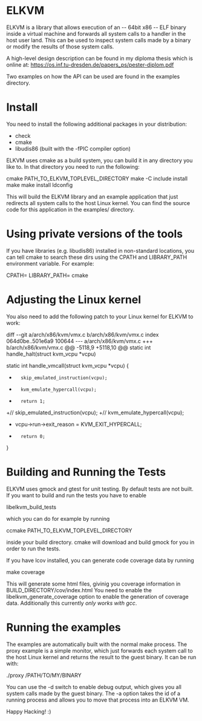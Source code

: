 # ELKVM
ELKVM is a library that allows execution of an  -- 64bit x86 -- ELF binary inside
a virtual machine and forwards all system calls to a handler in the host user
land. This can be used to inspect system calls made by a binary or modify the
results of those system calls.

A high-level design description can be found in my diploma thesis which is online
at: https://os.inf.tu-dresden.de/papers_ps/pester-diplom.pdf

Two examples on how the API can be used are found in the examples directory.

# Install

You need to install the following additional packages in your distribution:
* check
* cmake
* libudis86 (built with the -fPIC compiler option)

ELKVM uses cmake as a build system, you can build it in any directory you like to.
In that directory you need to run the following:

cmake PATH_TO_ELKVM_TOPLEVEL_DIRECTORY
make -C include install
make
make install
ldconfig

This will build the ELKVM library and an example application that just redirects all
system calls to the host Linux kernel. You can find the source code for this
application in the examples/ directory.

# Using private versions of the tools

If you have libraries (e.g. libudis86) installed in non-standard locations,
you can tell cmake to search these dirs using the CPATH and LIBRARY_PATH
environment variable. For example:

CPATH=<udis86 include dir> LIBRARY_PATH=<udis86 library dir> cmake

# Adjusting the Linux kernel

You also need to add the following patch to your Linux kernel for ELKVM to work:

diff --git a/arch/x86/kvm/vmx.c b/arch/x86/kvm/vmx.c
index 064d0be..501e6a9 100644
--- a/arch/x86/kvm/vmx.c
+++ b/arch/x86/kvm/vmx.c
@@ -5118,9 +5118,10 @@ static int handle_halt(struct kvm_vcpu *vcpu)
 
 static int handle_vmcall(struct kvm_vcpu *vcpu)
 {
-       skip_emulated_instruction(vcpu);
-       kvm_emulate_hypercall(vcpu);
-       return 1;
+//     skip_emulated_instruction(vcpu);
+//     kvm_emulate_hypercall(vcpu);
+  vcpu->run->exit_reason = KVM_EXIT_HYPERCALL;
+       return 0;
 }

# Building and Running the Tests

ELKVM uses gmock and gtest for unit testing. By default tests are not built. If you
want to build and run the tests you have to enable

libelkvm_build_tests

which you can do for example by running

ccmake PATH_TO_ELKVM_TOPLEVEL_DIRECTORY

inside your build directory. cmake will download and build gmock for you in order
to run the tests.

If you have lcov installed, you can generate code coverage data by running

make coverage

This will generate some html files, givinig you coverage information in
BUILD_DIRECTORY/cov/index.html
You need to enable the libelkvm_generate_coverage option to enable the generation
of coverage data. Additionally this currently *only works with gcc*.

# Running the examples

The examples are automatically built with the normal make process. The proxy example
is a simple monitor, which just forwards each system call to the host Linux kernel
and returns the result to the guest binary. It can be run with:

  ./proxy /PATH/TO/MY/BINARY

You can use the -d switch to enable debug output, which gives you all system calls made
by the guest binary. The -a option takes the id of a running process and allows you to
move that process into an ELKVM VM.


Happy Hacking! :)
